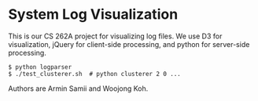 System Log Visualization
======

This is our CS 262A project for visualizing log files.
We use D3 for visualization, jQuery for client-side processing, and python for server-side processing.

    $ python logparser
    $ ./test_clusterer.sh  # python clusterer 2 0 ...

Authors are Armin Samii and Woojong Koh.
